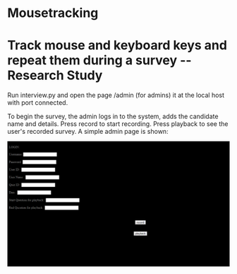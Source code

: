 # Mousetracking
<h1>Track mouse and keyboard keys and repeat them during a survey -- Research Study</h1>

Run interview.py and open the page /admin (for admins) it at the local host with port connected.

To begin the survey, the admin logs in to the system, adds the candidate name and details. Press record to start recording.
Press playback to see the user's recorded survey. A simple admin page is shown:

![Alt text](/screenshots/Screenshot5.png)





